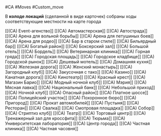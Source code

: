 #CA #Moves #Custom_move 

В **колоде локаций** (сделанной в виде карточек) собраны ходы соответствующие местности на карте города

[[(CA) Event-агенство]]
[[(CA) Автомастерская]]
[[(CA) Автострада]]
[[(CA) Арена для вольной борьбы]]
[[(CA) Арена для петушиных боев]]
[[(CA) Арена для родео]]
[[(CA) Бар в старом стиле]]
[[(CA) Бильярдный бар]]
[[(CA) Богатый район]]
[[(CA) Боксерский зал]]
[[(CA) Большой отель]]
[[(CA) Бордель]]
[[(CA) Ветеринарная клиника]]
[[(CA) Горная гряда]]
[[(CA) Городская площадь]]
[[(CA) Городское кладбище]]
[[(CA) Городской рынок]]
[[(CA) Дешевый мотель]]
[[(CA) Домашняя кухня]]
[[(CA) Железная дорога]]
[[(CA) Женский монастырь]]
[[(CA) Загородный клуб]]
[[(CA) Закусочная с тако]]
[[(CA) Казино]]
[[(CA) Канатная дорога]]
[[(CA) Кинотеатр]]
[[(CA) Красный крест]]
[[(CA) Магазин Барио]]
[[(CA) Модный ночной клуб]]
[[(CA) Мэрия]]
[[(CA) Мясная лавка]]
[[(CA) Национальный банк]]
[[(CA) Небольшой приход]]
[[(CA) Ночной клуб]]
[[(CA) Опасный район]]
[[(CA) Платное шоссе]]
[[(CA) Полицейский участок]]
[[(CA) Похоронное бюро]]
[[(CA) Пригород]]
[[(CA) Прокат автомобилей]]
[[(CA) Пустыня]]
[[(CA) Ресторан]]
[[(CA) Свалка]]
[[(CA) Смотровая площадка]]
[[(CA) Собор]]
[[(CA) Стриптиз клуб]]
[[(CA) Театр]]
[[(CA) Торговый центр]]
[[(CA) Тренажерный зал для кроссфита]]
[[(CA) Тюрьма]]
[[(CA) Университетская лаборатория]]
[[(CA) Центр города]]
[[(CA) Частная клиника]]
[[(CA) Частная часовня]]